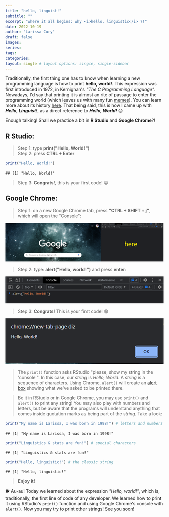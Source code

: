 ```yaml
---
title: "hello, linguist!"
subtitle: ""
excerpt: "where it all begins: why <i>hello, linguistic</i> ?!"
date: 2022-10-19
author: "Larissa Cury"
draft: false
images:
series:
tags: 
categories:
layout: single # layout options: single, single-sidebar
---
```


Traditionally, the first thing one has to know when learning a new programming language is how to print **hello, world!**. This expression was first introduced in 1972, in Kernighan's *"The C Programming Language"*. Nowadays, I'd say that printing it is almost an rite of passage to enter the programming world (which leaves us with many fun [memes][3]). You can learn more about its history [here][2]. That being said, this is how I came up with ***Hello, Linguist!***, as a direct reference to ***Hello, World!*** &#128521;

Enough talking! Shall we practice a bit in **R Studio** and **Google Chrome**?!

## R Studio:

> Step 1: type **print("Hello, World!")** <br> 
Step 2: press **CTRL + Enter**


```r
print("Hello, World!")
```

```
## [1] "Hello, World!"
```

> Step 3: **Congrats!**, this is your first code! &#128513;

## Google Chrome:

> Step 1: on a new Google Chrome tab, press **"CTRL + SHIFT + j"**, which will open the "Console":

![](images/paste-BAC7B81B.png)

> Step 2: type: **alert("Hello, world!")** and press **enter**:

![](images/paste-FB53F6F3.png)

> Step 3: **Congrats!** This is your first code! &#128513;

![](images/paste-52EEFB02.png)

> The ```print()``` function asks RStudio "please, show my string in the 'console'". In this case, our *string* is *Hello, World*. A *string* is a sequence of characters. Using Chrome, ```alert()``` will create an [alert box][1] showing what we've asked to be printed there.

> Be it in RStudio or in Google Chrome, you may use ```print()``` and ```alert()``` to print any string! You may also play with numbers and letters, but be aware that the programs will understand anything that comes inside quotation marks as being part of the *string*. Take a look: 


```r
print("My name is Larissa, I was born in 1998!") # letters and numbers
```

```
## [1] "My name is Larissa, I was born in 1998!"
```

```r
print("Linguistics & stats are fun!") # special characters
```

```
## [1] "Linguistics & stats are fun!"
```

```r
print("Hello, linguistic!") # the classic string
```

```
## [1] "Hello, linguistic!"
```
> **Enjoy it!** <br>

🐕 Au-au! Today we learned about the expression *"Hello, world!"*, which is, traditionally, the first line of code of any developer. We learned how to print it using RStudio's ```print()``` function and using Google Chrome's console with ```alert()```. Now you may try to print other strings! See you soon!

[1]: https://www.w3schools.com/jsref/met_win_alert.asp
[2]: https://www.thesoftwareguild.com/blog/the-history-of-hello-world/#:~:text=Traditionally%2C%20Hello%20World%20programs%20are,World%20both%20easily%20and%20correctly.
[3]: https://www.google.com/search?q=memes+hello+world+&tbm=isch&ved=2ahUKEwid_PO0suz6AhX8s5UCHXtZBY0Q2-cCegQIABAA&oq=memes+hello+world+&gs_lcp=CgNpbWcQAzIECCMQJzIGCAAQCBAeMgYIABAIEB4yBggAEAgQHjIGCAAQCBAeUKQFWOUPYMUTaABwAHgAgAG1AYgBwgmSAQMwLjmYAQCgAQGqAQtnd3Mtd2l6LWltZ8ABAQ&sclient=img&ei=7fpPY93RKPzn1sQP-7KV6Ag&bih=664&biw=1536


<!-- ## But first, a shortcode trick -->

<!-- Courtesy of panelset.js by Garrick Aden-Buie, from his xaringanExtra package: https://pkg.garrickadenbuie.com/xaringanExtra/#/panelset -->

<!-- For example, this panelset: -->

<!-- {{< panelset class="greetings" >}} -->
<!-- {{< panel name="Hello! :wave:" >}} -->
<!--   hello -->
<!-- {{< /panel >}} -->
<!-- {{< panel name="Goodbye :dash:" >}} -->
<!--   goodbye -->
<!-- {{< /panel >}} -->
<!-- {{< /panelset  >}} -->

<!-- Was created by combining this theme's `panelset` and `panel` shortcodes: -->

<!-- ```go -->
<!-- {{</* panelset class="greetings" */>}} -->
<!-- {{</* panel name="Hello! :wave:" */>}} -->
<!--   hello -->
<!-- {{</* /panel */>}} -->
<!-- {{</* panel name="Goodbye :dash:" */>}} -->
<!--   goodbye -->
<!-- {{</* /panel */>}} -->
<!-- {{</* /panelset */>}} -->
<!-- ``` -->
